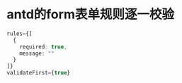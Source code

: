 # antd的form表单规则逐一校验


```typescript jsx
rules={[
  {
    required: true,
    message: ""
  }
]}
validateFirst={true}
```
